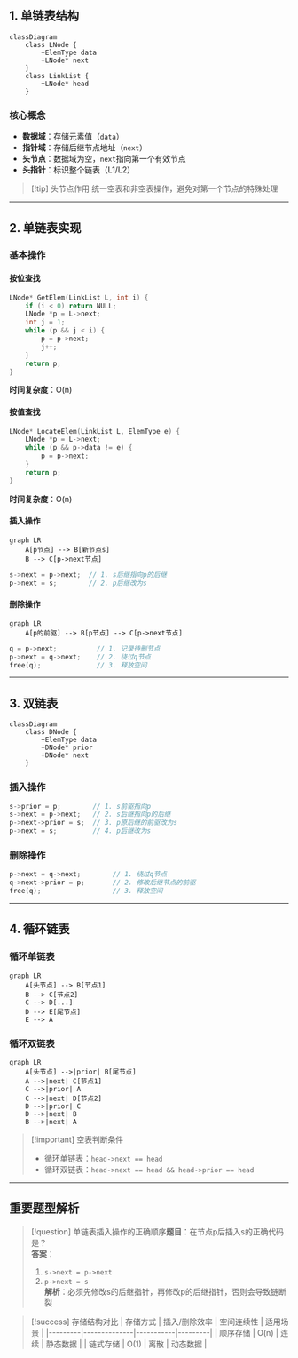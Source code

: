 ## 1. 单链表结构
```mermaid
classDiagram
    class LNode {
        +ElemType data
        +LNode* next
    }
    class LinkList {
        +LNode* head
    }
```
### 核心概念
- ​**数据域**​：存储元素值（`data`）
- ​**指针域**​：存储后继节点地址（`next`）
- ​**头节点**​：数据域为空，`next`指向第一个有效节点
- ​**头指针**​：标识整个链表（L1/L2）

>[!tip] 头节点作用
> 统一空表和非空表操作，避免对第一个节点的特殊处理

---
## 2. 单链表实现
### 基本操作
#### 按位查找
```c
LNode* GetElem(LinkList L, int i) {
    if (i < 0) return NULL;
    LNode *p = L->next;
    int j = 1;
    while (p && j < i) {
        p = p->next;
        j++;
    }
    return p;
}
```
​**时间复杂度**​：O(n)

#### 按值查找
```c
LNode* LocateElem(LinkList L, ElemType e) {
    LNode *p = L->next;
    while (p && p->data != e) {
        p = p->next;
    }
    return p;
}
```
​**时间复杂度**​：O(n)

#### 插入操作
```mermaid
graph LR
    A[p节点] --> B[新节点s]
    B --> C[p->next节点]
```
```c
s->next = p->next;  // 1. s后继指向p的后继
p->next = s;        // 2. p后继改为s
```

#### 删除操作
```mermaid
graph LR
    A[p的前驱] --> B[p节点] --> C[p->next节点]
```
```c
q = p->next;          // 1. 记录待删节点
p->next = q->next;    // 2. 绕过q节点
free(q);              // 3. 释放空间
```

---
## 3. 双链表
```mermaid
classDiagram
    class DNode {
        +ElemType data
        +DNode* prior
        +DNode* next
    }
```
### 插入操作
```c
s->prior = p;        // 1. s前驱指向p
s->next = p->next;   // 2. s后继指向p的后继
p->next->prior = s;  // 3. p原后继的前驱改为s
p->next = s;         // 4. p后继改为s
```

### 删除操作
```c
p->next = q->next;        // 1. 绕过q节点
q->next->prior = p;       // 2. 修改后继节点的前驱
free(q);                  // 3. 释放空间
```

---
## 4. 循环链表
### 循环单链表
```mermaid
graph LR
    A[头节点] --> B[节点1]
    B --> C[节点2]
    C --> D[...]
    D --> E[尾节点]
    E --> A
```

### 循环双链表
```mermaid
graph LR
    A[头节点] -->|prior| B[尾节点]
    A -->|next| C[节点1]
    C -->|prior| A
    C -->|next| D[节点2]
    D -->|prior| C
    D -->|next| B
    B -->|next| A
```

>[!important] 空表判断条件
> - 循环单链表：`head->next == head`
> - 循环双链表：`head->next == head && head->prior == head`

---
## 重要题型解析

>[!question] 单链表插入操作的正确顺序
> ​**题目**​：在节点p后插入s的正确代码是？  
> ​**答案**​：  
> 1. `s->next = p->next`  
> 2. `p->next = s`  
> ​**解析**​：必须先修改s的后继指针，再修改p的后继指针，否则会导致链断裂


>[!success] 存储结构对比
> | 存储方式 | 插入/删除效率 | 空间连续性 | 适用场景 |
> |---------|--------------|-----------|---------|
> | 顺序存储 | O(n)         | 连续       | 静态数据 |
> | 链式存储 | O(1)         | 离散       | 动态数据 |


